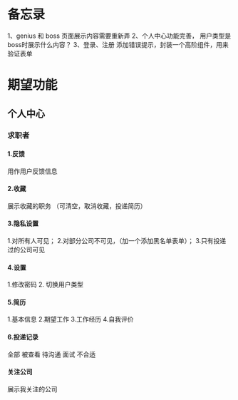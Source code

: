 # 备忘录

1、genius 和 boss 页面展示内容需要重新弄
2、个人中心功能完善， 用户类型是boss时展示什么内容？
3、登录、注册 添加错误提示，封装一个高阶组件，用来验证表单

# 期望功能

## 个人中心

### 求职者

#### 1.反馈

用作用户反馈信息

#### 2.收藏

展示收藏的职务  （可清空，取消收藏，投递简历）

#### 3.隐私设置

1.对所有人可见；
2.对部分公司不可见，（加一个添加黑名单表单）；
3.只有投递过的公司可见

#### 4.设置
1.修改密码
2. 切换用户类型

#### 5.简历

1.基本信息
2.期望工作
3.工作经历
4.自我评价

#### 6.投递记录
全部
被查看
待沟通
面试
不合适

#### 关注公司

展示我关注的公司
